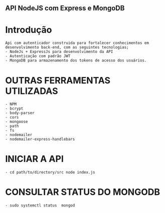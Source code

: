 ## API NodeJS com Express e MongoDB

# Introdução
    Api com autenticador construida para fortalecer conhecimentos em desenvolvimento back-end, com as seguintes tecnologias;
    - NodeJs + ExpressJs para desenvolvimento da API
    - Autenticação com padrão JWT
    - MongoDB para armazenamento dos tokens de acesso dos usuários.

# OUTRAS FERRAMENTAS UTILIZADAS
    - NPM
    - bcrypt
    - body-parser
    - cors
    - mongoose
    - path
    - fs
    - nodemailer
    - nodemailer-express-handlebars


# INICIAR A API
    - cd path/to/directory/src node index.js

# CONSULTAR STATUS DO MONGODB
    - sudo systemctl status  mongod
